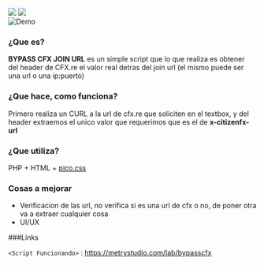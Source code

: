 ![](http://githubbadges.com/star.svg?user=joselsp95&repo=bypass-cfx-joinurl&background=007ecg&color=bbb&style=flat) 
![](http://githubbadges.com/fork.svg?user=joselsp95&repo=bypass-cfx-joinurl&background=007ecg&color=bbb&style=flat)
<br />
![Demo](https://media.giphy.com/media/pjOO6pev7YzriFz5rW/giphy.gif)
<br />

### ¿Que es?
**BYPASS CFX JOIN URL** es un simple script que lo que realiza es obtener del header de CFX.re el valor real detras del join url (el mismo puede ser una url o una ip:puerto)

### ¿Que hace, como funciona?
Primero realiza un CURL a la url de cfx.re que soliciten en el textbox, y del header extraemos el unico valor que requerimos que es el de **x-citizenfx-url**

### ¿Que utiliza?
PHP + HTML + [pico.css](https://picocss.com/ "pico.css")


### Cosas a mejorar
- Verificacion de las url, no verifica si es una url de cfx o no, de poner otra va a extraer cualquier cosa
- UI/UX 








###Links


`<Script Funcionando>` : https://metrystudio.com/lab/bypasscfx




